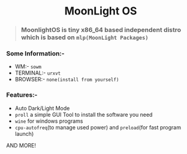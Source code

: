 <h1 align="center"> MoonLight OS </h1>

> ### MoonlightOS is tiny x86_64 based independent distro which is based on `mlp(MoonLight Packages)`

### Some Information:-

- WM:- `sowm`
- TERMINAL:- `urxvt`
- BROWSER:- `none(install from yourself)`

### Features:-
- Auto Dark/Light Mode
- `proll` a simple GUI Tool to install the software you need
- `wine` for windows programs
- `cpu-autofreq`(to manage used power) and `preload`(for fast program launch)

AND MORE!
